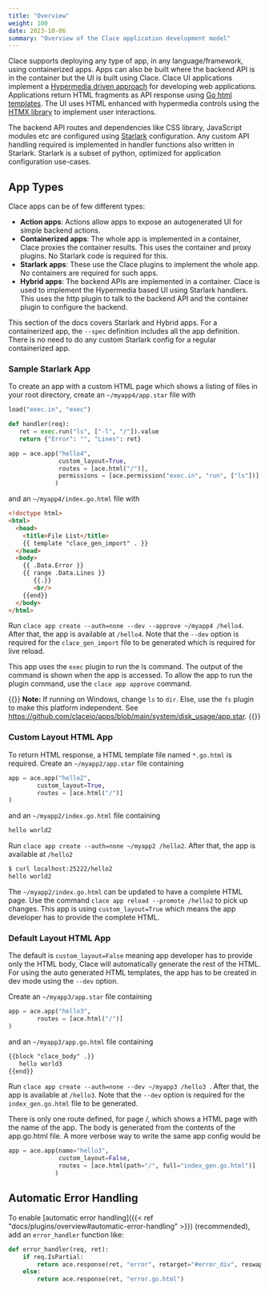 ```yaml
---
title: "Overview"
weight: 100
date: 2023-10-06
summary: "Overview of the Clace application development model"
---
```


Clace supports deploying any type of app, in any language/framework, using containerized apps. Apps can also be built where the backend API is in the container but the UI is built using Clace. Clace UI applications implement a [Hypermedia driven approach](https://hypermedia.systems/hypermedia-reintroduction/) for developing web applications. Applications return HTML fragments as API response using [Go html templates](https://pkg.go.dev/html/template). The UI uses HTML enhanced with hypermedia controls using the [HTMX library](https://htmx.org/) to implement user interactions.

The backend API routes and dependencies like CSS library, JavaScript modules etc are configured using [Starlark](https://github.com/google/starlark-go/blob/master/doc/spec.md) configuration. Any custom API handling required is implemented in handler functions also written in Starlark. Starlark is a subset of python, optimized for application configuration use-cases.

## App Types

Clace apps can be of few different types:

- **Action apps**: Actions allow apps to expose an autogenerated UI for simple backend actions.
- **Containerized apps**: The whole app is implemented in a container, Clace proxies the container results. This uses the container and proxy plugins. No Starlark code is required for this.
- **Starlark apps**: These use the Clace plugins to implement the whole app. No containers are required for such apps.
- **Hybrid apps**: The backend APIs are implemented in a container. Clace is used to implement the Hypermedia based UI using Starlark handlers. This uses the http plugin to talk to the backend API and the container plugin to configure the backend.

This section of the docs covers Starlark and Hybrid apps. For a containerized app, the `--spec` definition includes all the app definition. There is no need to do any custom Starlark config for a regular containerized app.

### Sample Starlark App

To create an app with a custom HTML page which shows a listing of files in your root directory, create an `~/myapp4/app.star` file with

```python {filename="app.star"}
load("exec.in", "exec")

def handler(req):
   ret = exec.run("ls", ["-l", "/"]).value
   return {"Error": "", "Lines": ret}

app = ace.app("hello4",
              custom_layout=True,
              routes = [ace.html("/")],
              permissions = [ace.permission("exec.in", "run", ["ls"])]
             )
```

and an `~/myapp4/index.go.html` file with

<!-- prettier-ignore -->
```html {filename="index.go.html"}
<!doctype html>
<html>
  <head>
    <title>File List</title>
    {{ template "clace_gen_import" . }}
  </head>
  <body>
    {{ .Data.Error }}
    {{ range .Data.Lines }}
       {{.}}
       <br/>
    {{end}}
  </body>
</html>
```

<!-- prettier-ignore-end -->

Run `clace app create --auth=none --dev --approve ~/myapp4 /hello4`. After that, the app is available at `/hello4`. Note that the `--dev` option is required for the `clace_gen_import` file to be generated which is required for live reload.

This app uses the `exec` plugin to run the ls command. The output of the command is shown when the app is accessed. To allow the app to run the plugin command, use the `clace app approve` command.

{{<callout type="warning" >}}
**Note:** If running on Windows, change `ls` to `dir`. Else, use the `fs` plugin to make this platform independent. See https://github.com/claceio/apps/blob/main/system/disk_usage/app.star.
{{</callout>}}

### Custom Layout HTML App

To return HTML response, a HTML template file named `*.go.html` is required. Create an `~/myapp2/app.star` file containing

```python {filename="app.star"}
app = ace.app("hello2",
        custom_layout=True,
        routes = [ace.html("/")]
)
```

and an `~/myapp2/index.go.html` file containing

```html {filename="index.go.html"}
hello world2
```

Run `clace app create --auth=none ~/myapp2 /hello2`. After that, the app is available at `/hello2`

```sh
$ curl localhost:25222/hello2
hello world2
```

The `~/myapp2/index.go.html` can be updated to have a complete HTML page. Use the command `clace app reload --promote /hello2` to pick up changes. This app is using `custom_layout=True` which means the app developer has to provide the complete HTML.

### Default Layout HTML App

The default is `custom_layout=False` meaning app developer has to provide only the HTML body, Clace will automatically generate the rest of the HTML. For using the auto generated HTML templates, the app has to be created in dev mode using the `--dev` option.

Create an `~/myapp3/app.star` file containing

```python {filename="app.star"}
app = ace.app("hello3",
        routes = [ace.html("/")]
)
```

and an `~/myapp3/app.go.html` file containing

<!-- prettier-ignore -->
```html {filename="app.go.html"}
{{block "clace_body" .}}
   hello world3
{{end}}
```

<!-- prettier-ignore-end -->

Run `clace app create --auth=none --dev ~/myapp3 /hello3 `. After that, the app is available at `/hello3`. Note that the `--dev` option is required for the `index_gen.go.html` file to be generated.

There is only one route defined, for page /, which shows a HTML page with the name of the app. The body is generated from the contents of the app.go.html file. A more verbose way to write the same app config would be

```python {filename="app.star"}
app = ace.app(name="hello3",
              custom_layout=False,
              routes = [ace.html(path="/", full="index_gen.go.html")]
             )
```

## Automatic Error Handling

To enable [automatic error handling]({{< ref "docs/plugins/overview#automatic-error-handling" >}}) (recommended), add an `error_handler` function like:

```python {filename="app.star"}
def error_handler(req, ret):
    if req.IsPartial:
        return ace.response(ret, "error", retarget="#error_div", reswap="innerHTML")
    else:
        return ace.response(ret, "error.go.html")
```
